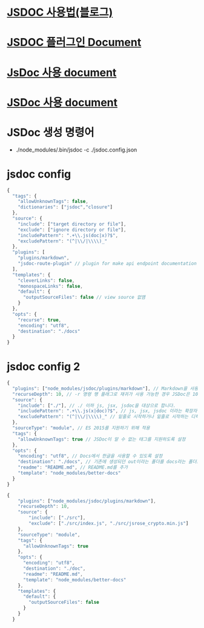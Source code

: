 # [JSDOC 사용법(블로그)](https://noogoonaa.tistory.com/36?category=855168)


# [JSDOC 플러그인 Document](https://www.npmjs.com/package/jsdoc)


# [JsDoc 사용 document](https://jsdoc.app/index.html)


# [JSDoc 사용 document](https://docs.w3cub.com/jsdoc/tags-class)

# JSDoc 생성 명령어
* ./node_modules/.bin/jsdoc -c ./jsdoc.config.json

# jsdoc config
```javascript
{
  "tags": {
    "allowUnknownTags": false,
    "dictionaries": ["jsdoc","closure"]
  },
  "source": {
    "include": ["target directory or file"],
    "exclude": ["ignore directory or file"],
    "includePattern": ".+\\.js(doc|x)?$",
    "excludePattern": "(^|\\/|\\\\)_"
  },
  "plugins": [
    "plugins/markdown",
    "jsdoc-route-plugin" // plugin for make api endpoint documentation
  ],
  "templates": {
    "cleverLinks": false,
    "monospaceLinks": false,
    "default": {
      "outputSourceFiles": false // view source 없앰
    }
  },
  "opts": {
    "recurse": true,
    "encoding": "utf8",
    "destination": "./docs"
  }
}
```

# jsdoc config 2
```javascript
{
  "plugins": ["node_modules/jsdoc/plugins/markdown"], // Markdown을 사용하기 위해 플러그인을 추가합니다.
  "recurseDepth": 10, // -r 명령 행 플래그로 재귀가 사용 가능한 경우 JSDoc은 10 레벨 깊이의 파일을 검색합니다.
  "source": {
    "include": ["./"], // ./ 이하 js, jsx, jsdoc을 대상으로 합니다.
    "includePattern": ".+\\.js(x|doc)?$", // js, jsx, jsdoc 이라는 확장자를 가진 것을 Docs로 변환합니다.
    "excludePattern": "(^|\\/|\\\\)_" // 밑줄로 시작하거나 밑줄로 시작하는 디렉토리에있는 모든 파일은 무시됩니다.
  },
  "sourceType": "module", // ES 2015를 지원하기 위해 적용
  "tags": {
    "allowUnknownTags": true // JSDoc이 알 수 없는 태그를 지원하도록 설정
  },
  "opts": {
    "encoding": "utf8", // Docs에서 한글을 사용할 수 있도록 설정
    "destination": "./docs", // 기존에 생성되던 out이라는 폴더를 docs라는 폴더로 생성
    "readme": "README.md", // README.md를 추가
    "template": "node_modules/better-docs"
  }
}

{
	"plugins": ["node_modules/jsdoc/plugins/markdown"],
	"recurseDepth": 10, 
	"source": {
		"include": ["./src"],
		"exclude": ["./src/index.js", "./src/jsrose_crypto.min.js"]
	},
	"sourceType": "module", 
	"tags": {
	  "allowUnknownTags": true 
	},
	"opts": {
	  "encoding": "utf8", 
	  "destination": "./doc",
	  "readme": "README.md",
	  "template": "node_modules/better-docs"
	},
	"templates": {
	  "default": {
	  	"outputSourceFiles": false
	  }
	}
  }

```
